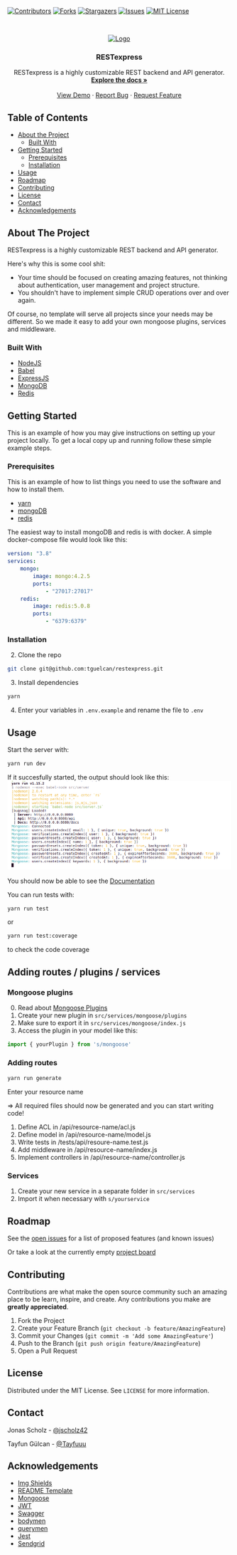 [![Contributors][contributors-shield]][contributors-url]
[![Forks][forks-shield]][forks-url]
[![Stargazers][stars-shield]][stars-url]
[![Issues][issues-shield]][issues-url]
[![MIT License][license-shield]][license-url]


<!-- PROJECT LOGO -->
<br />
<p align="center">
  <a href="https://github.com/tguelcan/restexpress">
    <img src="https://fontmeme.com/permalink/200630/49d0f80c2242a75c9fe95ca87134c7cb.png" alt="Logo">
  </a>

  <h3 align="center">RESTexpress</h3>

  <p align="center">
    RESTexpress is a highly customizable REST backend and API generator.
    <br />
    <a href="https://github.com/tguelcan/restexpress"><strong>Explore the docs »</strong></a>
    <br />
    <br />
    <a href="https://github.com/tguelcan/restexpress">View Demo</a>
    ·
    <a href="https://github.com/tguelcan/restexpress/issues">Report Bug</a>
    ·
    <a href="https://github.com/tguelcan/restexpress/issues">Request Feature</a>
  </p>
</p>



<!-- TABLE OF CONTENTS -->
## Table of Contents

* [About the Project](#about-the-project)
  * [Built With](#built-with)
* [Getting Started](#getting-started)
  * [Prerequisites](#prerequisites)
  * [Installation](#installation)
* [Usage](#usage)
* [Roadmap](#roadmap)
* [Contributing](#contributing)
* [License](#license)
* [Contact](#contact)
* [Acknowledgements](#acknowledgements)



<!-- ABOUT THE PROJECT -->
## About The Project

RESTexpress is a highly customizable REST backend and API generator.

Here's why this is some cool shit:
* Your time should be focused on creating amazing features, not thinking about authentication, user management and project structure.
* You shouldn't have to implement simple CRUD operations over and over again.

Of course, no template will serve all projects since your needs may be different. So we made it easy to add your own mongoose plugins, services and middleware.


### Built With
* [NodeJS](https://nodejs.org)
* [Babel](https://babeljs.io)
* [ExpressJS](https://expressjs.com)
* [MongoDB](https://mongodb.com)
* [Redis](https://redis.io)


<!-- GETTING STARTED -->
## Getting Started

This is an example of how you may give instructions on setting up your project locally.
To get a local copy up and running follow these simple example steps.

### Prerequisites

This is an example of how to list things you need to use the software and how to install them.
* [yarn](https://classic.yarnpkg.com/en/docs/install/#debian-stable)
* [mongoDB](https://docs.mongodb.com/manual/installation/)
* [redis](https://redis.io/download)

The easiest way to install mongoDB and redis is with docker. A simple docker-compose file would look like this:
```yml
version: "3.8"
services:
    mongo:
        image: mongo:4.2.5
        ports:
            - "27017:27017"
    redis:
        image: redis:5.0.8
        ports:
            - "6379:6379"
```
### Installation

2. Clone the repo
```sh
git clone git@github.com:tguelcan/restexpress.git
```
3. Install dependencies
```sh
yarn
```
4. Enter your variables in `.env.example` and rename the file to `.env`


<!-- USAGE EXAMPLES -->
## Usage

Start the server with:
```sh
yarn run dev
```
If it succesfully started, the output should look like this:
[![yarn run dev screenshot][yarn-run-dev-screenshot]](http://0.0.0.0:8080)


You should now be able to see the [Documentation](http://0.0.0.0:8080/docs)


You can run tests with:
```sh
yarn run test
```
or 
```sh
yarn run test:coverage
```
to check the code coverage

## Adding routes / plugins / services

### Mongoose plugins

0. Read about [Mongoose Plugins](https://mongoosejs.com/docs/plugins.html)
1. Create your new plugin in `src/services/mongoose/plugins`
2. Make sure to export it in `src/services/mongoose/index.js`
3. Access the plugin in your model like this: 
```js
import { yourPlugin } from 's/mongoose'
```

### Adding routes

```sh
yarn run generate
```
Enter your resource name

=> All required files should now be generated and you can start writing code!

1. Define ACL in /api/resource-name/acl.js
2. Define model in /api/resource-name/model.js
3. Write tests in /tests/api/resoure-name.test.js
4. Add middleware in /api/resource-name/index.js
5. Implement controllers in /api/resource-name/controller.js


### Services
1. Create your new service in a separate folder in `src/services`
2. Import it when necessary with `s/yourservice`

<!-- ROADMAP -->
## Roadmap

See the [open issues](https://github.com/tguelcan/restexpress/issues) for a list of proposed features (and known issues)

Or take a look at the currently empty [project board](https://github.com/tguelcan/restexpress/projects/1)


<!-- CONTRIBUTING -->
## Contributing

Contributions are what make the open source community such an amazing place to be learn, inspire, and create. Any contributions you make are **greatly appreciated**.

1. Fork the Project
2. Create your Feature Branch (`git checkout -b feature/AmazingFeature`)
3. Commit your Changes (`git commit -m 'Add some AmazingFeature'`)
4. Push to the Branch (`git push origin feature/AmazingFeature`)
5. Open a Pull Request



<!-- LICENSE -->
## License

Distributed under the MIT License. See `LICENSE` for more information.


<!-- CONTACT -->
## Contact

Jonas Scholz - [@jscholz42](https://twitter.com/jscholz42)

Tayfun Gülcan - [@Tayfuuu](https://twitter.com/Tayfuuu)


<!-- ACKNOWLEDGEMENTS -->
## Acknowledgements
* [Img Shields](https://shields.io)
* [README Template](https://github.com/othneildrew/Best-README-Template)
* [Mongoose](https://github.com/Automattic/mongoose)
* [JWT](https://jwt.io/)
* [Swagger](https://swagger.io)
* [bodymen](https://github.com/diegohaz/bodymen)
* [querymen](https://github.com/diegohaz/querymen)
* [Jest](https://jestjs.io)
* [Sendgrid](https://sendgrid.com/)


[contributors-shield]: https://img.shields.io/github/contributors/tguelcan/restexpress.svg?style=flat-square
[contributors-url]: https://github.com/tguelcan/restexpress/graphs/contributors
[forks-shield]: https://img.shields.io/github/forks/tguelcan/restexpress.svg?style=flat-square
[forks-url]: https://github.com/tguelcan/restexpress/network/members
[stars-shield]: https://img.shields.io/github/stars/tguelcan/restexpress.svg?style=flat-square
[stars-url]: https://github.com/tguelcan/restexpress/stargazers
[issues-shield]: https://img.shields.io/github/issues/tguelcan/restexpress.svg?style=flat-square
[issues-url]: https://github.com/tguelcan/restexpress/issues
[license-shield]: https://img.shields.io/github/license/tguelcan/restexpress.svg?style=flat-square
[license-url]: https://github.com/tguelcan/restexpress/blob/master/LICENSE.txt
[yarn-run-dev-screenshot]: images/yarn-run-dev-screenshot.png
